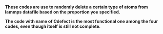 **These codes are use to randomly delete a certain type of atoms from lammps datafile based on the proportion you specified.**

**The code with name of Cdefect is the most functional one among the four codes, even though itself is still not complete.**
